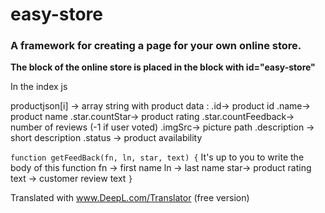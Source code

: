 # easy-store

### A framework for creating a page for your own online store.

**The block of the online store is placed in the block with id="easy-store"**

In the index js 

productjson[i] -> array string with product data :
.id-> product id
.name-> product name
.star.countStar-> product rating
.star.countFeedback-> number of reviews (-1 if user voted)
.imgSrc-> picture path
.description -> short description 
.status -> product availability

`function getFeedBack(fn, ln, star, text) {`
It's up to you to write the body of this function 
fn -> first name
ln -> last name
star-> product rating
text -> customer review text
`} `

Translated with www.DeepL.com/Translator (free version)

